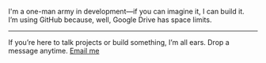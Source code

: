 I'm a one-man army in development—if you can imagine it, I can build it.  
I’m using GitHub because, well, Google Drive has space limits.

---

If you’re here to talk projects or build something, I’m all ears. Drop a message anytime.
[Email me](mailto:dsjikt@duck.com)

